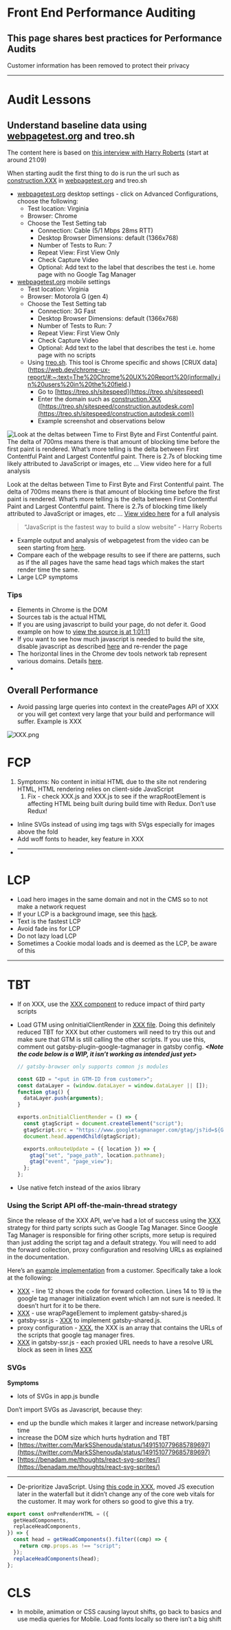# Front End Performance Auditing

## This page shares best practices for Performance Audits

Customer information has been removed to protect their privacy

---

# **Audit Lessons**

## Understand baseline data using [webpagetest.org](http://webpagetest.org) and treo.sh

The content here is based on [this interview with Harry Roberts](https://www.twitch.tv/videos/1435367315?t=00h21m09s) (start at around 21:09)

When starting audit the first thing to do is run the url such as [construction.XXX](http://construction.XXX) in [webpagetest.org](http://webpagetest.org) and treo.sh

- [webpagetest.org](http://webpagetest.org) desktop settings - click on Advanced Configurations, choose the following:
  - Test location: Virginia
  - Browser: Chrome
  - Choose the Test Setting tab
    - Connection: Cable (5/1 Mbps 28ms RTT)
    - Desktop Browser Dimensions: default (1366x768)
    - Number of Tests to Run: 7
    - Repeat View: First View Only
    - Check Capture Video
    - Optional: Add text to the label that describes the test i.e. home page with no Google Tag Manager
- [webpagetest.org](http://webpagetest.org) mobile settings
  - Test location: Virginia
  - Browser: Motorola G (gen 4)
  - Choose the Test Setting tab
    - Connection: 3G Fast
    - Desktop Browser Dimensions: default (1366x768)
    - Number of Tests to Run: 7
    - Repeat View: First View Only
    - Check Capture Video
    - Optional: Add text to the label that describes the test i.e. home page with no scripts
  - Using [treo.sh](http://treo.sh). This tool is Chrome specific and shows [CRUX data](https://web.dev/chrome-ux-report/#:~:text=The%20Chrome%20UX%20Report%20(informally,in%20users%20in%20the%20field.)
    - Go to [https://treo.sh/sitespeed](https://treo.sh/sitespeed)
    - Enter the domain such as [construction.XXX](http://construction.XXX) ([https://treo.sh/sitespeed/construction.autodesk.com](https://treo.sh/sitespeed/construction.autodesk.com))
    - Example screenshot and observations below

![Look at the deltas between Time to First Byte and First Contentful paint.  The delta of 700ms means there is that amount of blocking time before the first paint is rendered.  What’s more telling is the delta between First Contentful Paint and Largest Contentful paint.  There is 2.7s of blocking time likely attributed to JavaScript or images, etc ... [View video here](https://www.twitch.tv/videos/1435367315?t=00h25m01s) for a full analysis](XXX)

Look at the deltas between Time to First Byte and First Contentful paint. The delta of 700ms means there is that amount of blocking time before the first paint is rendered. What’s more telling is the delta between First Contentful Paint and Largest Contentful paint. There is 2.7s of blocking time likely attributed to JavaScript or images, etc ... [View video here](https://www.twitch.tv/videos/1435367315?t=00h25m01s) for a full analysis

> “JavaScript is the fastest way to build a slow website” - Harry Roberts

- Example output and analysis of webpagetest from the video can be seen starting from [here](https://www.twitch.tv/videos/1435367315?t=00h29m24s).
- Compare each of the webpage results to see if there are patterns, such as if the all pages have the same head tags which makes the start render time the same.
- Large LCP symptoms

### Tips

- Elements in Chrome is the DOM
- Sources tab is the actual HTML
- If you are using javascript to build your page, do not defer it. Good example on how to [view the source is at 1:01:11](https://www.twitch.tv/videos/1435367315?t=01h01m11s)
- If you want to see how much javascript is needed to build the site, disable javascript as described [here](https://developer.chrome.com/docs/devtools/javascript/disable/) and re-render the page
- The horizontal lines in the Chrome dev tools network tab represent various domains. Details [here](https://www.twitch.tv/videos/1435367315?t=01h10m47s).
-

## Overall Performance

- Avoid passing large queries into context in the createPages API of XXX or you will get context very large that your build and performance will suffer. Example is XXX

![XXX.png](XXX)

# FCP

1. Symptoms: No content in initial HTML due to the site not rendering HTML, HTML rendering relies on client-side JavaScript
   1. Fix - check XXX.js and XXX.js to see if the wrapRootElement is affecting HTML being built during build time with Redux. Don’t use Redux!

- Inline SVGs instead of using img tags with SVgs especially for images above the fold
- Add woff fonts to header, key feature in XXX
- ***

# LCP

- Load hero images in the same domain and not in the CMS so to not make a network request
- If your LCP is a background image, see this [hack](https://www.twitch.tv/videos/1435367315?t=01h19m19s).
- Text is the fastest LCP
- Avoid fade ins for LCP
- Do not lazy load LCP
- Sometimes a Cookie modal loads and is deemed as the LCP, be aware of this

---

# TBT

- If on XXX, use the [XXX component](https://www.XXX) to reduce impact of third party scripts
- Load GTM using onInitialClientRender in [XXX file](https://github.com/XXX). Doing this definitely reduced TBT for XXX but other customers will need to try this out and make sure that GTM is still calling the other scripts. If you use this, comment out gatsby-plugin-google-tagmanager in gatsby config. **_<Note the code below is a WIP, it isn’t working as intended just yet>_**

  ```jsx
  // gatsby-browser only supports common js modules

  const GID = "<put in GTM-ID from customer>";
  const dataLayer = (window.dataLayer = window.dataLayer || []);
  function gtag() {
    dataLayer.push(arguments);
  }

  exports.onInitialClientRender = () => {
    const gtagScript = document.createElement("script");
    gtagScript.src = "https://www.googletagmanager.com/gtag/js?id=${GID}";
    document.head.appendChild(gtagScript);

    exports.onRouteUpdate = ({ location }) => {
      gtag("set", "page_path", location.pathname);
      gtag("event", "page_view");
    };
  };
  ```

- Use native fetch instead of the axios library

### Using the Script API off-the-main-thread strategy

Since the release of the XXX API, we’ve had a lot of success using the [XXX](XXX) strategy for third party scripts such as Google Tag Manager. Since Google Tag Manager is responsible for firing other scripts, more setup is required than just adding the script tag and a default strategy. You will need to add the forward collection, proxy configuration and resolving URLs as explained in the documentation.

Here’s an [example implementation](https://github.com/XXX) from a customer. Specifically take a look at the following:

- [XXX](XXX) - line 12 shows the code for forward collection. Lines 14 to 19 is the google tag manager initialization event which I am not sure is needed. It doesn’t hurt for it to be there.
- [XXX](XXX) - use wrapPageElement to implement gatsby-shared.js
- gatsby-ssr.js - [XXX](XXX) to implement gatsby-shared.js.
- proxy configuration - [XXX](XXX), the XXX is an array that contains the URLs of the scripts that google tag manager fires.
- [XXX](XXX) in gatsby-ssr.js - each proxied URL needs to have a resolve URL block as seen in lines [XXX](XXX)

### SVGs

**Symptoms**

- lots of SVGs in app.js bundle

Don’t import SVGs as Javascript, because they:

- end up the bundle which makes it larger and increase network/parsing time
- increase the DOM size which hurts hydration and TBT
- [https://twitter.com/MarkSShenouda/status/1491510779685789697](https://twitter.com/MarkSShenouda/status/1491510779685789697)
- [https://benadam.me/thoughts/react-svg-sprites/](https://benadam.me/thoughts/react-svg-sprites/)

---

- De-prioritize JavaScript. Using [this code in XXX](https://github.com/XXX), moved JS execution later in the waterfall but it didn’t change any of the core web vitals for the customer. It may work for others so good to give this a try.

```jsx
export const onPreRenderHTML = ({
  getHeadComponents,
  replaceHeadComponents,
}) => {
  const head = getHeadComponents().filter((cmp) => {
    return cmp.props.as !== "script";
  });
  replaceHeadComponents(head);
};
```

# CLS

- In mobile, animation or CSS causing layout shifts, go back to basics and use media queries for Mobile. Load fonts locally so there isn’t a big shift
